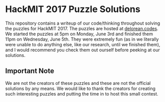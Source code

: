 HackMIT 2017 Puzzle Solutions
=============================

This repository contains a writeup of our code/thinking throughout solving the puzzles for HackMIT 2017. The puzzles are hosted at [delorean.codes](https://delorean.codes). We started the puzzles at 5pm on Monday, June 3rd and finished them 11pm on Wednesday, June 5th. They were extremely fun (as in we literally were unable to do anything else, like our research, until we finished them), and I would recommend you check them out ourself before peeking at our solutions.

Important Note
--------------

We are not the creators of these puzzles and these are not the official solutions by any means. We would like to thank the creators for creating such interesting puzzles and putting the time in to host this small contest.

